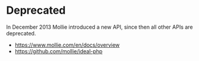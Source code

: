 # Deprecated

In December 2013 Mollie introduced a new API, since then all other APIs are deprecated.

*	https://www.mollie.com/en/docs/overview
*	https://github.com/mollie/ideal-php

